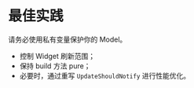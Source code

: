 # 最佳实践
请务必使用私有变量保护你的 Model。

- 控制 Widget 刷新范围；
- 保持 build 方法 pure；
- 必要时，通过重写 `UpdateShouldNotify` 进行性能优化。
